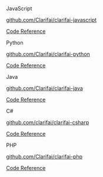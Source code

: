 JavaScript

[github.com/Clarifai/clarifai-javascript](github.com/Clarifai/clarifai-javascript)

[Code Reference](https://sdk.clarifai.com/js/latest/index.html)


Python

[github.com/Clarifai/clarifai-python](github.com/Clarifai/clarifai-python)

[Code Reference](https://clarifai-python.readthedocs.io/en/latest/index.html)


Java

[github.com/Clarifai/clarifai-java](github.com/Clarifai/clarifai-java)

[Code Reference](https://github.com/Clarifai/clarifai-java)


C#

[github.com/clarifai/clarifai-csharp](github.com/clarifai/clarifai-csharp)

[Code Reference](https://github.com/clarifai/clarifai-csharp)


PHP

[github.com/Clarifai/clarifai-php](github.com/Clarifai/clarifai-php)

[Code Reference](https://github.com/Clarifai/clarifai-php)
